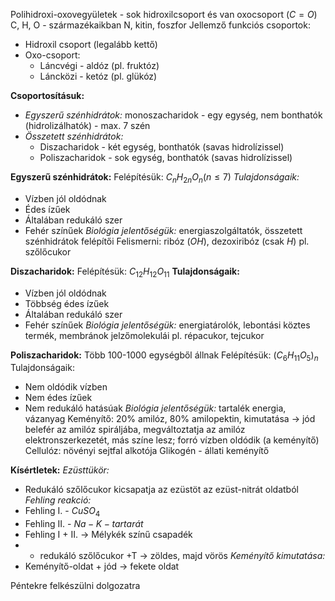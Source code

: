 Polihidroxi-oxovegyületek - sok hidroxilcsoport és van oxocsoport ($C=O$)
C, H, O - származékaikban N, kitin, foszfor
Jellemző funkciós csoportok:
- Hidroxil csoport (legalább kettő)
- Oxo-csoport:
	- Láncvégi -  aldóz (pl. fruktóz)
	- Láncközi -  ketóz (pl. glükóz)

**Csoportosításuk:**
- *Egyszerű szénhidrátok:* monoszacharidok - egy egység, nem bonthatók (hidrolizálhatók) - max. 7 szén
- *Összetett szénhidrátok:*
	- Diszacharidok - két egység, bonthatók (savas hidrolízissel)
	- Poliszacharidok - sok egység, bonthatók (savas hidrolízissel)

**Egyszerű szénhidrátok:**
Felépítésük: $C_nH_{2n}O_n (n\leq7)$
*Tulajdonságaik:*
- Vízben jól oldódnak
- Édes ízűek
- Általában redukáló szer
- Fehér színűek 
*Biológia jelentőségük:* energiaszolgáltatók, összetett szénhidrátok felépítői
Felismerni: ribóz ($OH$), dezoxiribóz (csak $H$)
pl. szőlőcukor

**Diszacharidok:**
Felépítésük: $C_{12}H_{12}O_{11}$
**Tulajdonságaik:**
- Vízben jól oldódnak
- Többség édes ízűek
- Általában redukáló szer
- Fehér színűek 
*Biológia jelentőségük:* energiatárolók, lebontási köztes termék, membránok jelzőmolekulái
pl. répacukor, tejcukor

**Poliszacharidok:**
Több 100-1000 egységből állnak
Felépítésük: $(C_6H_{11}O_5)_n$
Tulajdonságaik:
- Nem oldódik vízben
- Nem édes ízűek
- Nem redukáló hatásúak
*Biológia jelentőségük:* tartalék energia, vázanyag
Keményítő: 20% amilóz, 80% amilopektin, kimutatása -> jód belefér az amilóz spiráljába, megváltoztatja az amilóz elektronszerkezetét, más színe lesz; forró vízben oldódik (a keményítő)
Cellulóz: növényi sejtfal alkotója
Glikogén - állati keményítő

**Kísértletek:**
*Ezüsttükör:*
- Redukáló szőlőcukor kicsapatja az ezüstöt az ezüst-nitrát oldatból
*Fehling reakció:*
- Fehling I. - $CuSO_4$
- Fehling II. - $Na-K-tartarát$
- Fehling I + II. → Mélykék színű csapadék
- + redukáló szőlőcukor +T → zöldes, majd vörös
*Keményítő kimutatása:*
- Keményítő-oldat + jód → fekete oldat

Péntekre felkészülni dolgozatra